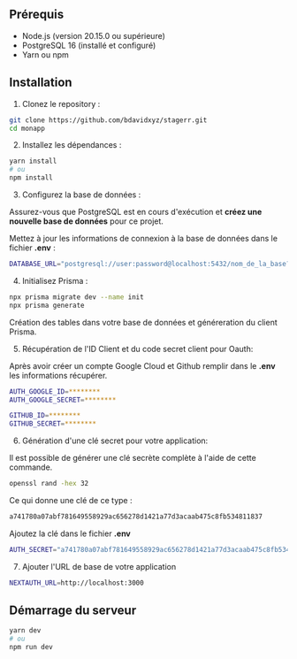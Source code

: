 ## Prérequis

* Node.js (version 20.15.0 ou supérieure)
* PostgreSQL 16 (installé et configuré)
* Yarn ou npm

## Installation

1. Clonez le repository :

```bash
git clone https://github.com/bdavidxyz/stagerr.git
cd monapp
```
2. Installez les dépendances :

```bash
yarn install
# ou
npm install
```

3. Configurez la base de données :

Assurez-vous que PostgreSQL est en cours d'exécution et **créez une nouvelle base de données** pour ce projet.

Mettez à jour les informations de connexion à la base de données dans le fichier **.env** :

```bash
DATABASE_URL="postgresql://user:password@localhost:5432/nom_de_la_base?schema=public"
```

4. Initialisez Prisma :

```bash
npx prisma migrate dev --name init
npx prisma generate
```

Création des tables dans votre base de données et généreration du client Prisma.

5. Récupération de l'ID Client et du code secret client pour Oauth:

Après avoir créer un compte Google Cloud et Github remplir dans le **.env** les informations récupérer.

```bash
AUTH_GOOGLE_ID=********
AUTH_GOOGLE_SECRET=********

GITHUB_ID=********
GITHUB_SECRET=********
```
6. Génération d'une clé secret pour votre application:

Il est possible de générer une clé secrète complète à l'aide de cette commande.

```bash
openssl rand -hex 32
```

Ce qui donne une clé de ce type :

```bash
a741780a07abf781649558929ac656278d1421a77d3acaab475c8fb534811837
```

Ajoutez la clé dans le fichier **.env**

```bash
AUTH_SECRET="a741780a07abf781649558929ac656278d1421a77d3acaab475c8fb534811837"
```

7. Ajouter l'URL de base de votre application

```bash
NEXTAUTH_URL=http://localhost:3000
```

## Démarrage du serveur

```bash
yarn dev
# ou
npm run dev
```
